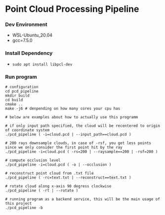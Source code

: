 # Point Cloud Processing Pipeline

### Dev Environment
- WSL-Ubuntu_20.04
- gcc=7.5.0
### Install Dependency
- `sudo apt install libpcl-dev`
###  Run program
```
# configuration
cd pcd_pipeline
mkdir build
cd build
cmake ..
make -j6 # denpending on how many cores your cpu has

# below are examples about how to actually use this programm

# if only input path specified, the cloud will be recentered to origin of coordinate system
./pcd_pipeline ( -i=cloud.pcd | --input_path==cloud.pcd )

# 200 rays downsample clouds, in case of -rsf, you get less points since we only consider the first point hit by the ray
./pcd_pipeline -i=cloud.pcd ( -rs=200 | --raysample==200 | -rsf=200 )

# compute occlusion level
./pcd_pipeline -i=cloud.pcd ( -o | --occlusion )

# reconstruct point cloud from .txt file
./pcd_pipeline ( -rc=text.txt | --reconstruct==text.txt )

# rotate cloud along x-axis 90 degress clockwise
./pcd_pipeline ( -rt | --rotate )

# running program as a backend service, this will be the main usage of this project
./pcd_pipeline -b

```

